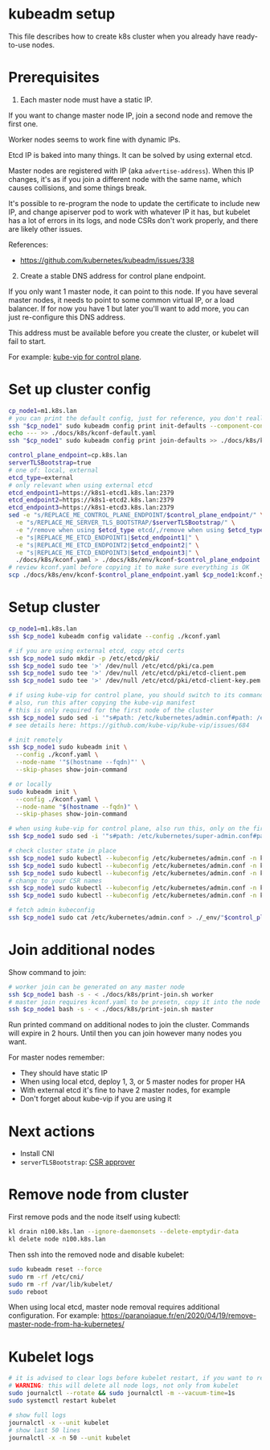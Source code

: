 
# kubeadm setup

This file describes how to create k8s cluster when you already have ready-to-use nodes.

# Prerequisites

1. Each master node must have a static IP.

If you want to change master node IP, join a second node and remove the first one.

Worker nodes seems to work fine with dynamic IPs.

Etcd IP is baked into many things. It can be solved by using external etcd.

Master nodes are registered with IP (aka `advertise-address`).
When this IP changes, it's as if you join a different node with the same name,
which causes collisions, and some things break.

It's possible to re-program the node to update the certificate to include new IP,
and change apiserver pod to work with whatever IP it has,
but kubelet has a lot of errors in its logs, and node CSRs don't work properly,
and there are likely other issues.

References:
- https://github.com/kubernetes/kubeadm/issues/338

2. Create a stable DNS address for control plane endpoint.

If you only want 1 master node, it can point to this node.
If you have several master nodes, it needs to point to some common virtual IP, or a load balancer.
If for now you have 1 but later you'll want to add more, you can just re-configure this DNS address.

This address must be available before you create the cluster, or kubelet will fail to start.

For example: [kube-vip for control plane](../../network/kube-vip-control-plane/readme.md).

# Set up cluster config

```bash
cp_node1=m1.k8s.lan
# you can print the default config, just for reference, you don't really need it
ssh "$cp_node1" sudo kubeadm config print init-defaults --component-configs KubeletConfiguration,KubeProxyConfiguration > ./docs/k8s/kconf-default.yaml
echo --- >> ./docs/k8s/kconf-default.yaml
ssh "$cp_node1" sudo kubeadm config print join-defaults >> ./docs/k8s/kconf-default.yaml

control_plane_endpoint=cp.k8s.lan
serverTLSBootstrap=true
# one of: local, external
etcd_type=external
# only relevant when using external etcd
etcd_endpoint1=https://k8s1-etcd1.k8s.lan:2379
etcd_endpoint2=https://k8s1-etcd2.k8s.lan:2379
etcd_endpoint3=https://k8s1-etcd3.k8s.lan:2379
sed -e "s/REPLACE_ME_CONTROL_PLANE_ENDPOINT/$control_plane_endpoint/" \
  -e "s/REPLACE_ME_SERVER_TLS_BOOTSTRAP/$serverTLSBootstrap/" \
  -e "/remove when using $etcd_type etcd/,/remove when using $etcd_type etcd/d" \
  -e "s|REPLACE_ME_ETCD_ENDPOINT1|$etcd_endpoint1|" \
  -e "s|REPLACE_ME_ETCD_ENDPOINT2|$etcd_endpoint2|" \
  -e "s|REPLACE_ME_ETCD_ENDPOINT3|$etcd_endpoint3|" \
  ./docs/k8s/kconf.yaml > ./docs/k8s/env/kconf-$control_plane_endpoint.yaml
# review kconf.yaml before copying it to make sure everything is OK
scp ./docs/k8s/env/kconf-$control_plane_endpoint.yaml $cp_node1:kconf.yaml
```

# Setup cluster

```bash
cp_node1=m1.k8s.lan
ssh $cp_node1 kubeadm config validate --config ./kconf.yaml

# if you are using external etcd, copy etcd certs
ssh $cp_node1 sudo mkdir -p /etc/etcd/pki/
ssh $cp_node1 sudo tee '>' /dev/null /etc/etcd/pki/ca.pem              < ./docs/k8s/etcd/env/ca.pem
ssh $cp_node1 sudo tee '>' /dev/null /etc/etcd/pki/etcd-client.pem     < ./docs/k8s/etcd/env/etcd-client.pem
ssh $cp_node1 sudo tee '>' /dev/null /etc/etcd/pki/etcd-client-key.pem < ./docs/k8s/etcd/env/etcd-client-key.pem

# if using kube-vip for control plane, you should switch to its commands at this point
# also, run this after copying the kube-vip manifest
# this is only required for the first node of the cluster
ssh $cp_node1 sudo sed -i '"s#path: /etc/kubernetes/admin.conf#path: /etc/kubernetes/super-admin.conf#"' /etc/kubernetes/manifests/kube-vip.yaml
# see details here: https://github.com/kube-vip/kube-vip/issues/684

# init remotely
ssh $cp_node1 sudo kubeadm init \
  --config ./kconf.yaml \
  --node-name '"$(hostname --fqdn)"' \
  --skip-phases show-join-command

# or locally
sudo kubeadm init \
  --config ./kconf.yaml \
  --node-name "$(hostname --fqdn)" \
  --skip-phases show-join-command

# when using kube-vip for control plane, also run this, only on the first node of the cluster
ssh $cp_node1 sudo sed -i '"s#path: /etc/kubernetes/super-admin.conf#path: /etc/kubernetes/admin.conf#"' /etc/kubernetes/manifests/kube-vip.yaml

# check cluster state in place
ssh $cp_node1 sudo kubectl --kubeconfig /etc/kubernetes/admin.conf -n kube-system get node -o wide
ssh $cp_node1 sudo kubectl --kubeconfig /etc/kubernetes/admin.conf -n kube-system get pod -A -o wide
ssh $cp_node1 sudo kubectl --kubeconfig /etc/kubernetes/admin.conf -n kube-system get csr
# change to your CSR names
ssh $cp_node1 sudo kubectl --kubeconfig /etc/kubernetes/admin.conf -n kube-system certificate approve csr-8dhw5 csr-wp6k6 csr-wqd9s csr-zjn49
ssh $cp_node1 sudo kubectl --kubeconfig /etc/kubernetes/admin.conf -n kube-system logs -l component=kube-apiserver

# fetch admin kubeconfig
ssh $cp_node1 sudo cat /etc/kubernetes/admin.conf > ./_env/"$control_plane_endpoint".yaml
```

# Join additional nodes

Show command to join:

```bash
# worker join can be generated on any master node
ssh $cp_node1 bash -s - < ./docs/k8s/print-join.sh worker
# master join requires kconf.yaml to be presetn, copy it into the node if needed
ssh $cp_node1 bash -s - < ./docs/k8s/print-join.sh master
```

Run printed command on additional nodes to join the cluster.
Commands will expire in 2 hours. Until then you can join however many nodes you want.

For master nodes remember:
- They should have static IP
- When using local etcd, deploy 1, 3, or 5 master nodes for proper HA
- With external etcd it's fine to have 2 master nodes, for example
- Don't forget about kube-vip if you are using it

# Next actions

- Install CNI
- `serverTLSBootstrap`: [CSR approver](../../metrics/kubelet-csr-approver/readme.md)

# Remove node from cluster

First remove pods and the node itself using kubectl:

```bash
kl drain n100.k8s.lan --ignore-daemonsets --delete-emptydir-data
kl delete node n100.k8s.lan
```

Then ssh into the removed node and disable kubelet:

```bash
sudo kubeadm reset --force
sudo rm -rf /etc/cni/
sudo rm -rf /var/lib/kubelet/
sudo reboot
```

When using local etcd, master node removal requires additional configuration.
For example: https://paranoiaque.fr/en/2020/04/19/remove-master-node-from-ha-kubernetes/

# Kubelet logs

```bash
# it is advised to clear logs before kubelet restart, if you want to read them
# WARNING: this will delete all node logs, not only from kubelet
sudo journalctl --rotate && sudo journalctl -m --vacuum-time=1s
sudo systemctl restart kubelet

# show full logs
journalctl -x --unit kubelet
# show last 50 lines
journalctl -x -n 50 --unit kubelet
```
